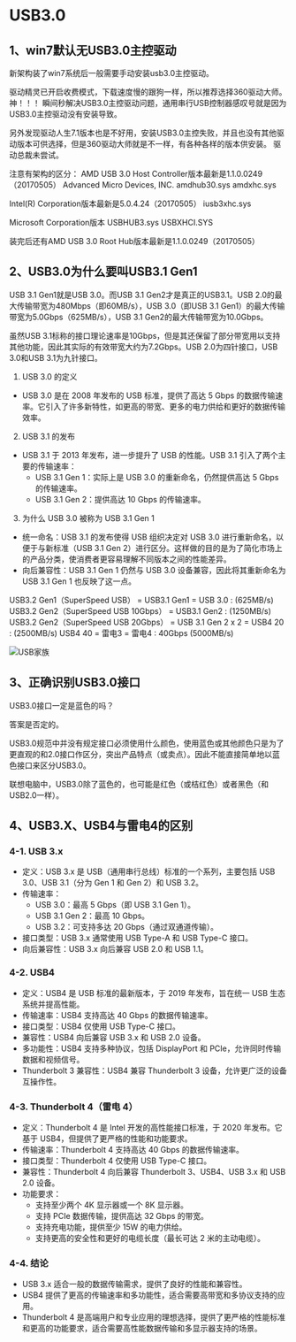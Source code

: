 # USB3.0

## 1、win7默认无USB3.0主控驱动
新架构装了win7系统后一般需要手动安装usb3.0主控驱动。

驱动精灵已开启收费模式，下载速度慢的跟狗一样，所以推荐选择360驱动大师。神！！！
瞬间秒解决USB3.0主控驱动问题，通用串行USB控制器感叹号就是因为USB3.0主控驱动没有安装导致。

另外发现驱动人生7.1版本也是不好用，安装USB3.0主控失败，并且也没有其他驱动版本可供选择，但是360驱动大师就是不一样，有各种各样的版本供安装。
驱动总裁未尝试。

注意有架构的区分：
AMD USB 3.0 Host Controller版本最新是1.1.0.0249（20170505）
Advanced Micro Devices, INC.
amdhub30.sys  amdxhc.sys

Intel(R) Corporation版本最新是5.0.4.24（20170505）
iusb3xhc.sys

Microsoft Corporation版本
USBHUB3.sys  USBXHCI.SYS  

装完后还有AMD USB 3.0 Root Hub版本最新是1.1.0.0249（20170505）

## 2、USB3.0为什么要叫USB3.1 Gen1 
USB 3.1 Gen1就是USB 3.0。而USB 3.1 Gen2才是真正的USB3.1。USB 2.0的最大传输带宽为480Mbps（即60MB/s），USB 3.0（即USB 3.1 Gen1）的最大传输带宽为5.0Gbps（625MB/s），USB 3.1 Gen2的最大传输带宽为10.0Gbps。

虽然USB 3.1标称的接口理论速率是10Gbps，但是其还保留了部分带宽用以支持其他功能，因此其实际的有效带宽大约为7.2Gbps。USB 2.0为四针接口，USB 3.0和USB 3.1为九针接口。

1. USB 3.0 的定义
- USB 3.0 是在 2008 年发布的 USB 标准，提供了高达 5 Gbps 的数据传输速率。它引入了许多新特性，如更高的带宽、更多的电力供给和更好的数据传输效率。

2. USB 3.1 的发布
- USB 3.1 于 2013 年发布，进一步提升了 USB 的性能。USB 3.1 引入了两个主要的传输速率：
    - USB 3.1 Gen 1：实际上是 USB 3.0 的重新命名，仍然提供高达 5 Gbps 的传输速率。
    - USB 3.1 Gen 2：提供高达 10 Gbps 的传输速率。

3. 为什么 USB 3.0 被称为 USB 3.1 Gen 1
- 统一命名：USB 3.1 的发布使得 USB 组织决定对 USB 3.0 进行重新命名，以便于与新标准（USB 3.1 Gen 2）进行区分。这样做的目的是为了简化市场上的产品分类，使消费者更容易理解不同版本之间的性能差异。
- 向后兼容性：USB 3.1 Gen 1 仍然与 USB 3.0 设备兼容，因此将其重新命名为 USB 3.1 Gen 1 也反映了这一点。

USB3.2 Gen1（SuperSpeed USB） = USB3.1 Gen1 = USB 3.0 : (625MB/s)
USB3.2 Gen2（SuperSpeed USB 10Gbps） = USB3.1 Gen2 : (1250MB/s)
USB3.2 Gen2（SuperSpeed USB 20Gbps） = USB 3.1 Gen 2 x 2 = USB4 20 : (2500MB/s)
USB4 40 = 雷电3 = 雷电4 : 40Gbps (5000MB/s)

![USB家族](https://pic2.zhimg.com/v2-4468b539cd2f238b85acab3ae130b1ea_r.jpg?source=1940ef5c)

## 3、正确识别USB3.0接口
USB3.0接口一定是蓝色的吗？

答案是否定的。

USB3.0规范中并没有规定接口必须使用什么颜色，使用蓝色或其他颜色只是为了更直观的和2.0接口作区分，突出产品特点（或卖点）。因此不能直接简单地以蓝色接口来区分USB3.0。

联想电脑中，USB3.0除了蓝色的，也可能是红色（或桔红色）或者黑色（和USB2.0一样）。

## 4、USB3.X、USB4与雷电4的区别

### 4-1. USB 3.x
- 定义：USB 3.x 是 USB（通用串行总线）标准的一个系列，主要包括 USB 3.0、USB 3.1（分为 Gen 1 和 Gen 2）和 USB 3.2。
- 传输速率：
    - USB 3.0：最高 5 Gbps（即 USB 3.1 Gen 1）。
    - USB 3.1 Gen 2：最高 10 Gbps。
    - USB 3.2：可支持多达 20 Gbps（通过双通道传输）。
- 接口类型：USB 3.x 通常使用 USB Type-A 和 USB Type-C 接口。
- 向后兼容性：USB 3.x 向后兼容 USB 2.0 和 USB 1.1。

### 4-2. USB4
- 定义：USB4 是 USB 标准的最新版本，于 2019 年发布，旨在统一 USB 生态系统并提高性能。
- 传输速率：USB4 支持高达 40 Gbps 的数据传输速率。
- 接口类型：USB4 仅使用 USB Type-C 接口。
- 兼容性：USB4 向后兼容 USB 3.x 和 USB 2.0 设备。
- 多功能性：USB4 支持多种协议，包括 DisplayPort 和 PCIe，允许同时传输数据和视频信号。
- Thunderbolt 3 兼容性：USB4 兼容 Thunderbolt 3 设备，允许更广泛的设备互操作性。

### 4-3. Thunderbolt 4（雷电 4）
- 定义：Thunderbolt 4 是 Intel 开发的高性能接口标准，于 2020 年发布。它基于 USB4，但提供了更严格的性能和功能要求。
- 传输速率：Thunderbolt 4 支持高达 40 Gbps 的数据传输速率。
- 接口类型：Thunderbolt 4 仅使用 USB Type-C 接口。
- 兼容性：Thunderbolt 4 向后兼容 Thunderbolt 3、USB4、USB 3.x 和 USB 2.0 设备。
- 功能要求：
    - 支持至少两个 4K 显示器或一个 8K 显示器。
    - 支持 PCIe 数据传输，提供高达 32 Gbps 的带宽。
    - 支持充电功能，提供至少 15W 的电力供给。
    - 支持更高的安全性和更好的电缆长度（最长可达 2 米的主动电缆）。

### 4-4. 结论
- USB 3.x 适合一般的数据传输需求，提供了良好的性能和兼容性。
- USB4 提供了更高的传输速率和多功能性，适合需要高带宽和多协议支持的应用。
- Thunderbolt 4 是高端用户和专业应用的理想选择，提供了更严格的性能标准和更高的功能要求，适合需要高性能数据传输和多显示器支持的场景。